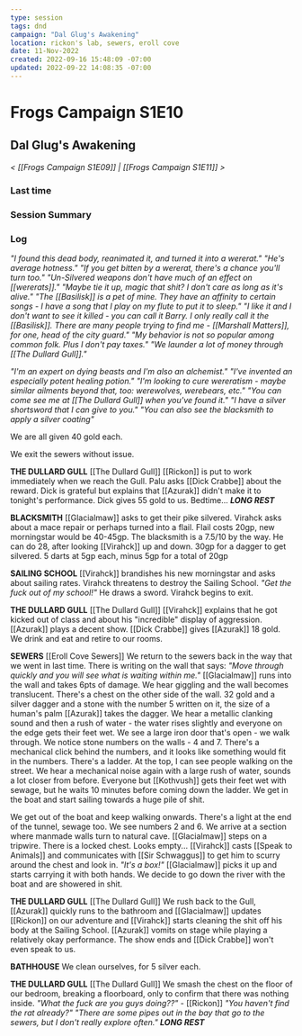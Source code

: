 ```yaml
---
type: session
tags: dnd
campaign: "Dal Glug's Awakening"
location: rickon's lab, sewers, eroll cove
date: 11-Nov-2022
created: 2022-09-16 15:48:09 -07:00
updated: 2022-09-22 14:08:35 -07:00
---
```

# Frogs Campaign S1E10
## **Dal Glug's Awakening**
*< [[Frogs Campaign S1E09]] | [[Frogs Campaign S1E11]] >*

### Last time


### Session Summary


### Log
_"I found this dead body, reanimated it, and turned it into a wererat."_ _"He's average hotness."_ _"If you get bitten by a wererat, there's a chance you'll turn too."_ _"Un-Silvered weapons don't have much of an effect on [[wererats]]."_ _"Maybe tie it up, magic that shit? I don't care as long as it's alive."_ _"The [[Basilisk]] is a pet of mine. They have an affinity to certain songs - I have a song that I play on my flute to put it to sleep."_ _"I like it and I don't want to see it killed - you can call it Barry. I only really call it the [[Basilisk]]. There are many people trying to find me - [[Marshall Matters]], for one, head of the city guard."_ _"My behavior is not so popular among common folk. Plus I don't pay taxes."_ _"We launder a lot of money through [[The Dullard Gull]]."_

_"I'm an expert on dying beasts and I'm also an alchemist."_ _"I've invented an especially potent healing potion."_ _"I'm looking to cure wereratism - maybe similar ailments beyond that, too: werewolves, werebears, etc."_ _"You can come see me at [[The Dullard Gull]] when you've found it."_ _"I have a silver shortsword that I can give to you."_ _"You can also see the blacksmith to apply a silver coating"_

We are all given 40 gold each.

We exit the sewers without issue.

**THE DULLARD GULL**
[[The Dullard Gull]]
[[Rickon]] is put to work immediately when we reach the Gull. Palu asks [[Dick Crabbe]] about the reward. Dick is grateful but explains that [[Azurak]] didn't make it to tonight's performance. Dick gives 55 gold to us. Bedtime... _**LONG REST**_

**BLACKSMITH** [[Glacialmaw]] asks to get their pike silvered. Virahck asks about a mace repair or perhaps turned into a flail. Flail costs 20gp, new morningstar would be 40-45gp. The blacksmith is a 7.5/10 by the way. He can do 28, after looking [[Virahck]] up and down. 30gp for a dagger to get silvered. 5 darts at 5gp each, minus 5gp for a total of 20gp

**SAILING SCHOOL** [[Virahck]] brandishes his new morningstar and asks about sailing rates. Virahck threatens to destroy the Sailing School. _"Get the fuck out of my school!"_ He draws a sword. Virahck begins to exit.

**THE DULLARD GULL**
[[The Dullard Gull]]
[[Virahck]] explains that he got kicked out of class and about his "incredible" display of aggression. [[Azurak]] plays a decent show. [[Dick Crabbe]] gives [[Azurak]] 18 gold. We drink and eat and retire to our rooms.

**SEWERS**
[[Eroll Cove Sewers]]
We return to the sewers back in the way that we went in last time. There is writing on the wall that says: _"Move through quickly and you will see what is waiting within me."_ [[Glacialmaw]] runs into the wall and takes 6pts of damage. We hear giggling and the wall becomes translucent. There's a chest on the other side of the wall. 32 gold and a silver dagger and a stone with the number 5 written on it, the size of a human's palm [[Azurak]] takes the dagger. We hear a metallic clanking sound and then a rush of water - the water rises slightly and everyone on the edge gets their feet wet. We see a large iron door that's open - we walk through. We notice stone numbers on the walls - 4 and 7. There's a mechanical click behind the numbers, and it looks like something would fit in the numbers. There's a ladder. At the top, I can see people walking on the street. We hear a mechanical noise again with a large rush of water, sounds a lot closer from before. Everyone but [[Kothvush]] gets their feet wet with sewage, but he waits 10 minutes before coming down the ladder. We get in the boat and start sailing towards a huge pile of shit.

We get out of the boat and keep walking onwards. There's a light at the end of the tunnel, sewage too. We see numbers 2 and 6. We arrive at a section where manmade walls turn to natural cave. [[Glacialmaw]] steps on a tripwire. There is a locked chest. Looks empty... [[Virahck]] casts [[Speak to Animals]] and communicates with [[Sir Schwaggus]] to get him to scurry around the chest and look in. _"It's a box!"_ [[Glacialmaw]] picks it up and starts carrying it with both hands. We decide to go down the river with the boat and are showered in shit.

**THE DULLARD GULL**
[[The Dullard Gull]]
We rush back to the Gull, [[Azurak]] quickly runs to the bathroom and [[Glacialmaw]] updates [[Rickon]] on our adventure and [[Virahck]] starts cleaning the shit off his body at the Sailing School. [[Azurak]] vomits on stage while playing a relatively okay performance. The show ends and [[Dick Crabbe]] won't even speak to us.

**BATHHOUSE** We clean ourselves, for 5 silver each.

**THE DULLARD GULL**
[[The Dullard Gull]]
We smash the chest on the floor of our bedroom, breaking a floorboard, only to confirm that there was nothing inside. _"What the fuck are you guys doing??"_ - [[Rickon]] _"You haven't find the rat already?"_ _"There are some pipes out in the bay that go to the sewers, but I don't really explore often."_ _**LONG REST**_